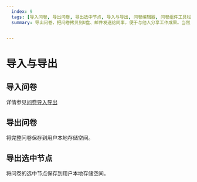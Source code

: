 ```yaml
---
  index: 9
  tags: [导入问卷, 导出问卷, 导出选中节点, 导入与导出, 问卷编辑器, 问卷组件工具栏, 问卷编辑器操作界面]
  summary: 导出问卷，把问卷拷贝到U盘、邮件发送给同事，便于与他人分享工作成果。当然，也可导入问卷，在他人的工作基础上个性化地调整，更方便、更快捷，再也不必重复劳动了。


---
```







# 导入与导出

## 导入问卷

详情参见[问卷导入导出](../../03newSurvey/03fromDocFile.md)

## 导出问卷

将完整问卷保存到用户本地存储空间。

## 导出选中节点

将问卷的选中节点保存到用户本地存储空间。
